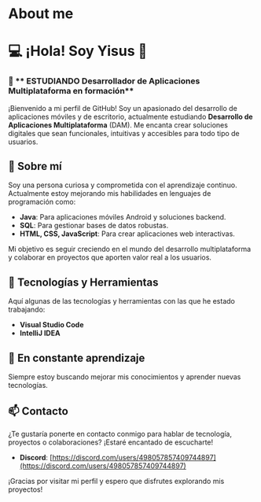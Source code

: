 # About me
# 💻 **¡Hola! Soy Yisus** 👋

### 📱 **   ESTUDIANDO Desarrollador de Aplicaciones Multiplataforma en formación**

¡Bienvenido a mi perfil de GitHub! Soy un apasionado del desarrollo de aplicaciones móviles y de escritorio, actualmente estudiando **Desarrollo de Aplicaciones Multiplataforma** (DAM). Me encanta crear soluciones digitales que sean funcionales, intuitivas y accesibles para todo tipo de usuarios.

## 🚀 **Sobre mí**

Soy una persona curiosa y comprometida con el aprendizaje continuo. Actualmente estoy mejorando mis habilidades en lenguajes de programación como:

- **Java**: Para aplicaciones móviles Android y soluciones backend.
- **SQL**: Para gestionar bases de datos robustas.
- **HTML, CSS, JavaScript**: Para crear aplicaciones web interactivas.

Mi objetivo es seguir creciendo en el mundo del desarrollo multiplataforma y colaborar en proyectos que aporten valor real a los usuarios.

## 🔧 **Tecnologías y Herramientas**

Aquí algunas de las tecnologías y herramientas con las que he estado trabajando:

- **Visual Studio Code**
- **IntelliJ IDEA** 


## 🌱 **En constante aprendizaje**

Siempre estoy buscando mejorar mis conocimientos y aprender nuevas tecnologías.


## 📫 **Contacto**

¿Te gustaría ponerte en contacto conmigo para hablar de tecnología, proyectos o colaboraciones? ¡Estaré encantado de escucharte!

- **Discord**: [https://discord.com/users/498057857409744897](https://discord.com/users/498057857409744897)

¡Gracias por visitar mi perfil y espero que disfrutes explorando mis proyectos!
